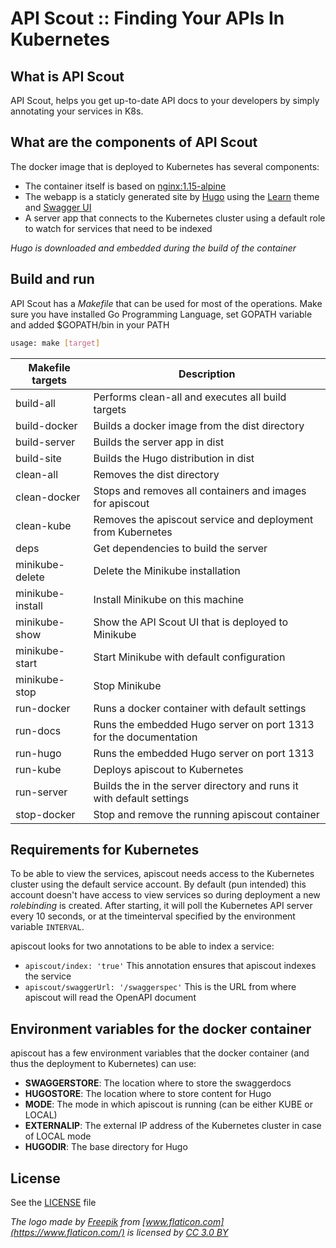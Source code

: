# API Scout :: Finding Your APIs In Kubernetes

## What is API Scout

API Scout, helps you get up-to-date API docs to your developers by simply annotating your services in K8s.

## What are the components of API Scout

The docker image that is deployed to Kubernetes has several components:

* The container itself is based on [nginx:1.15-alpine](https://hub.docker.com/_/nginx/)
* The webapp is a staticly generated site by [Hugo](https://github.com/gohugoio/hugo) using the [Learn](https://themes.gohugo.io/hugo-theme-learn/) theme and [Swagger UI](https://github.com/swagger-api/swagger-ui/releases)
* A server app that connects to the Kubernetes cluster using a default role to watch for services that need to be indexed

_Hugo is downloaded and embedded during the build of the container_

## Build and run

API Scout has a _Makefile_ that can be used for most of the operations. Make sure you have installed Go Programming Language, set GOPATH variable and added $GOPATH/bin in your PATH

```bash
usage: make [target]
```

| Makefile targets | Description                                                           |
|------------------|-----------------------------------------------------------------------|
| build-all        | Performs clean-all and executes all build targets                     |
| build-docker     | Builds a docker image from the dist directory                         |
| build-server     | Builds the server app in dist                                         |
| build-site       | Builds the Hugo distribution in dist                                  |
| clean-all        | Removes the dist directory                                            |
| clean-docker     | Stops and removes all containers and images for apiscout              |
| clean-kube       | Removes the apiscout service and deployment from Kubernetes           |
| deps             | Get dependencies to build the server                                  |
| minikube-delete  | Delete the Minikube installation                                      |
| minikube-install | Install Minikube on this machine                                      |
| minikube-show    | Show the API Scout UI that is deployed to Minikube                    |
| minikube-start   | Start Minikube with default configuration                             |
| minikube-stop    | Stop Minikube                                                         |
| run-docker       | Runs a docker container with default settings                         |
| run-docs         | Runs the embedded Hugo server on port 1313 for the documentation      |
| run-hugo         | Runs the embedded Hugo server on port 1313                            |
| run-kube         | Deploys apiscout to Kubernetes                                        |
| run-server       | Builds the  in the server directory and runs it with default settings |
| stop-docker      | Stop and remove the running apiscout container                        |

## Requirements for Kubernetes

To be able to view the services, apiscout needs access to the Kubernetes cluster using the default service account. By default (pun intended) this account doesn't have access to view services so during deployment a new _rolebinding_ is created. After starting, it will poll the Kubernetes API server every 10 seconds, or at the timeinterval specified by the environment variable `INTERVAL`.

apiscout looks for two annotations to be able to index a service:

* `apiscout/index: 'true'` This annotation ensures that apiscout indexes the service
* `apiscout/swaggerUrl: '/swaggerspec'` This is the URL from where apiscout will read the OpenAPI document

## Environment variables for the docker container

apiscout has a few environment variables that the docker container (and thus the deployment to Kubernetes) can use:

* **SWAGGERSTORE**: The location where to store the swaggerdocs
* **HUGOSTORE**: The location where to store content for Hugo
* **MODE**: The mode in which apiscout is running (can be either KUBE or LOCAL)
* **EXTERNALIP**: The external IP address of the Kubernetes cluster in case of LOCAL mode
* **HUGODIR**: The base directory for Hugo

## License
See the [LICENSE](./LICENSE) file

_The logo made by [Freepik](http://www.freepik.com) from [www.flaticon.com](https://www.flaticon.com/) is licensed by [CC 3.0 BY](http://creativecommons.org/licenses/by/3.0/)_